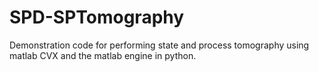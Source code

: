# SPD-SPTomography
Demonstration code for performing state and process tomography using matlab CVX and the matlab engine in python. 
